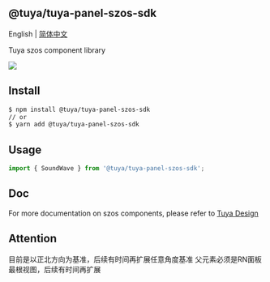 ## @tuya/tuya-panel-szos-sdk

English | [简体中文](./README-zh_CN.md)

Tuya szos component library

[![](https://img.shields.io/npm/v/@tuya/tuya-panel-szos-sdk/latest.svg)](https://www.npmjs.com/package/@tuya/tuya-panel-szos-sdk)

## Install

```sh
$ npm install @tuya/tuya-panel-szos-sdk
// or
$ yarn add @tuya/tuya-panel-szos-sdk
```

## Usage

```js
import { SoundWave } from '@tuya/tuya-panel-szos-sdk';
```

## Doc

For more documentation on szos components, please refer to [Tuya Design](https://developer.tuya.com/cn/docs/control-panel-sdk/szos-sdk?id=Kaiuyhfamrhom)

## Attention
目前是以正北方向为基准，后续有时间再扩展任意角度基准
父元素必须是RN面板最根视图，后续有时间再扩展
